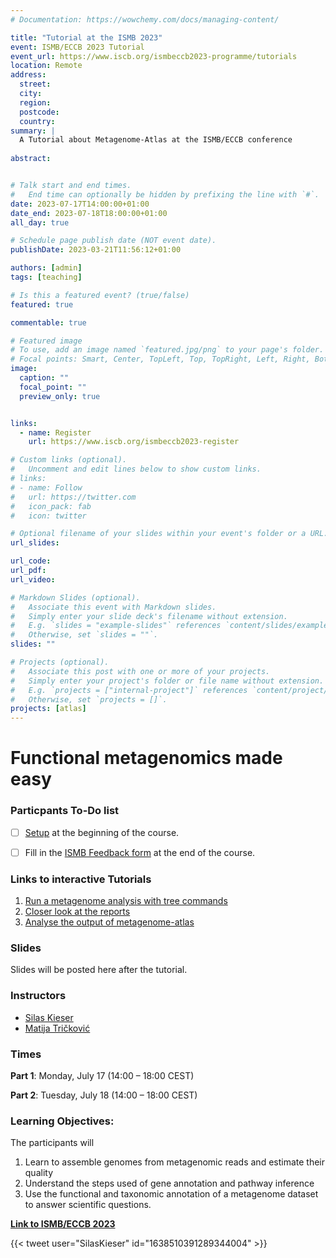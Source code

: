 ```yaml
---
# Documentation: https://wowchemy.com/docs/managing-content/

title: "Tutorial at the ISMB 2023"
event: ISMB/ECCB 2023 Tutorial
event_url: https://www.iscb.org/ismbeccb2023-programme/tutorials
location: Remote
address:
  street:
  city:
  region:
  postcode:
  country: 
summary: |
  A Tutorial about Metagenome-Atlas at the ISMB/ECCB conference
  
abstract:


# Talk start and end times.
#   End time can optionally be hidden by prefixing the line with `#`.
date: 2023-07-17T14:00:00+01:00
date_end: 2023-07-18T18:00:00+01:00
all_day: true

# Schedule page publish date (NOT event date).
publishDate: 2023-03-21T11:56:12+01:00

authors: [admin]
tags: [teaching]

# Is this a featured event? (true/false)
featured: true

commentable: true

# Featured image
# To use, add an image named `featured.jpg/png` to your page's folder. 
# Focal points: Smart, Center, TopLeft, Top, TopRight, Left, Right, BottomLeft, Bottom, BottomRight.
image:
  caption: ""
  focal_point: ""
  preview_only: true


links:
  - name: Register
    url: https://www.iscb.org/ismbeccb2023-register

# Custom links (optional).
#   Uncomment and edit lines below to show custom links.
# links:
# - name: Follow
#   url: https://twitter.com
#   icon_pack: fab
#   icon: twitter

# Optional filename of your slides within your event's folder or a URL.
url_slides:

url_code:
url_pdf:
url_video:

# Markdown Slides (optional).
#   Associate this event with Markdown slides.
#   Simply enter your slide deck's filename without extension.
#   E.g. `slides = "example-slides"` references `content/slides/example-slides.md`.
#   Otherwise, set `slides = ""`.
slides: ""

# Projects (optional).
#   Associate this post with one or more of your projects.
#   Simply enter your project's folder or file name without extension.
#   E.g. `projects = ["internal-project"]` references `content/project/deep-learning/index.md`.
#   Otherwise, set `projects = []`.
projects: [atlas]
---
```


# Functional metagenomics made easy
<!--


Metagenomics is transforming how we study microbiomes by enabling the analysis of entire microbial communities from diverse environments, without the need for culturing. Recent improvements in computational algorithms enable the assembly of genomes directly from metagenomic data. In this way, assembly-based metagenomics allowed the recovery of an almost unimaginable number of uncultured microbes from different environments such as the gut and ocean. However, the availability of genomes is only the start of the analysis.

In this tutorial, we will familiarize the participants with the steps required in assembly-based metagenomics (assembly, binning, Genome-completeness estimation, taxonomic and functional annotation, and pathway inference). In the hand-on session, we will use metagenome-atlas a commonly used metagenomics pipeline, that allows users to get started in three commands with their analysis. Based on a case study we show how the functional annotation of genomes can be leveraged to make sense of the data.



### Intended Audience:

The workshop is intended for beginners. Participants should know what a fastq is, how to run commands in bash. They should know how to read tables in their programming language in either python or R.  For the hands-on session, the participants should bring their laptops, with a possibility to run bash (Linux, Mac, Linux subsystem for windows, docker container, remote connection to server).
-->

### Particpants To-Do list

- [ ] [Setup](https://github.com/metagenome-atlas/Tutorial/blob/master/Setup.md) at the beginning of the course.
- [ ] Fill in the [ISMB Feedback form](https://docs.google.com/forms/d/e/1FAIpQLSf_0RTzbDDMYLoB6sshSJ_uKtbTrC1xESEknfIexsdboh7lHA/viewform) at the end of the course.


### Links to interactive Tutorials

1. [Run a metagenome analysis with tree commands](https://metagenome-atlas.shinyapps.io/TryAtlas)
2. [Closer look at the reports](https://metagenome-atlas.shinyapps.io/Output_human)
3. [Analyse the output of metagenome-atlas](https://metagenome-atlas.shinyapps.io/Part2) 

### Slides
Slides will be posted here after the tutorial. 

### Instructors

- [Silas Kieser](https://silask.github.io/)
- [Matija Tričković](https://www.linkedin.com/in/trickovicmatija)

### Times

**Part 1**: Monday, July 17 (14:00 – 18:00 CEST)

**Part 2**: Tuesday, July 18 (14:00 – 18:00 CEST)


### Learning Objectives:

The participants will
1. Learn to assemble genomes from metagenomic reads and estimate their quality 
2. Understand the steps used of gene annotation and pathway inference
3. Use the functional and taxonomic annotation of a metagenome dataset to answer scientific questions.
   

[**Link to ISMB/ECCB 2023**](https://www.iscb.org/ismbeccb2023-programme/tutorials)



{{< tweet user="SilasKieser" id="1638510391289344004" >}}
